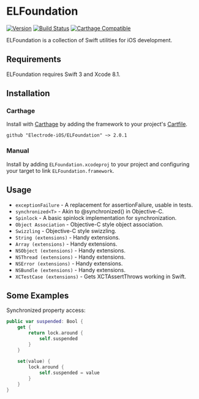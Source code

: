 # ELFoundation 

[![Version](https://img.shields.io/badge/version-v2.0.1-blue.svg)](https://github.com/Electrode-iOS/ELFoundation/releases/latest)
[![Build Status](https://travis-ci.org/Electrode-iOS/ELFoundation.svg?branch=master)](https://travis-ci.org/Electrode-iOS/ELFoundation)
[![Carthage Compatible](https://img.shields.io/badge/Carthage-compatible-4BC51D.svg?style=flat)](https://github.com/Carthage/Carthage)

ELFoundation is a collection of Swift utilities for iOS development.

## Requirements

ELFoundation requires Swift 3 and Xcode 8.1.

## Installation

### Carthage

Install with [Carthage](https://github.com/Carthage/Carthage) by adding the framework to your project's [Cartfile](https://github.com/Carthage/Carthage/blob/master/Documentation/Artifacts.md#cartfile).

```
github "Electrode-iOS/ELFoundation" ~> 2.0.1
```

### Manual

Install by adding `ELFoundation.xcodeproj` to your project and configuring your target to link `ELFoundation.framework`.

## Usage

* `exceptionFailure` - A replacement for assertionFailure, usable in tests.
* `synchronized<T>` - Akin to @synchronized() in Objective-C.
* `Spinlock` - A basic spinlock implementation for synchronization.
* `Object Association` - Objective-C style object association.
* `Swizzling` - Objective-C style swizzling.
* `String (extensions)` - Handy extensions.
* `Array (extensions)` - Handy extensions.
* `NSObject (extensions)` - Handy extensions.
* `NSThread (extensions)` - Handy extensions.
* `NSError (extensions)` - Handy extensions.
* `NSBundle (extensions)` - Handy extensions.
* `XCTestCase (extensions)` - Gets XCTAssertThrows working in Swift.

## Some Examples

Synchronized property access:

```Swift
public var suspended: Bool {
    get {
        return lock.around {
            self.suspended
        }
    }
    
    set(value) {
        lock.around {
            self.suspended = value
        }
    }
}
```
